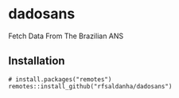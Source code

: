 # dadosans

Fetch Data From The Brazilian ANS

## Installation

```{r eval=FALSE}
# install.packages("remotes")
remotes::install_github("rfsaldanha/dadosans")
```
